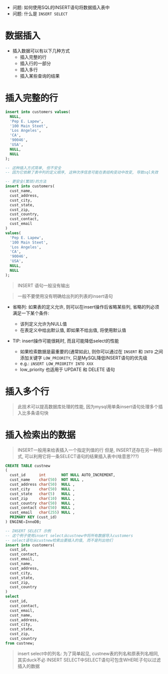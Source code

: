 + 问题: 如何使用SQL的INSERT语句将数据插入表中
+ 问题: 什么是 `INSERT SELECT`

# 数据插入

+ 插入数据可以有以下几种方式
    + 插入完整的行
    + 插入行的一部分
    + 插入多行
    + 插入某些查询的结果

# 插入完整的行

```sql
insert into customers values(
  NULL,
  'Pep E. Lapew',
  '100 Main Steet',
  'Los Angeles',
  'CA',
  '90046',
  'USA',
  NULL,
  NULL
);

-- 这种插入方式简单, 但不安全
-- 因为它依赖了表中列的定义顺序, 这种次序信息可能在表结构变动中改变, 导致sql失效

-- 更安全(繁琐)的方法
insert into customers(
  cust_name,
  cust_address,
  cust_city,
  cust_state,
  cust_zip,
  cust_country,
  cust_contact,
  cust_email
)
values(
  'Pep E. Lapew',
  '100 Main Steet',
  'Los Angeles',
  'CA',
  '90046',
  'USA',
  NULL,
  NULL
);
```

> INSERT 语句一般没有输出

> 一般不要使用没有明确给出列的列表的insert语句

+ 省略列: 如果表的定义允许, 则可以在insert操作后省略某些列, 省略的列必须满足一下某个条件:
    + 该列定义允许为NULL值
    + 在表定义中给出默认值, 即如果不给出值, 将使用默认值

+ TIP: insert操作可能很耗时, 而且可能降低select的性能
    + 如果检索数据是最重要的(通常如此), 则你可以通过在 `INSERT` 和 `INTO` 之间添加关键字 `LOW_PRIORITY`, 只是MySQL降低INSERT语句的优先级
    + e.g.: `iNSERT LOW_PRIORITY INTO XXX`
    + low_priority 也适用于 UPDATE 和 DELETE 语句

# 插入多个行

> 此技术可以提高数据库处理的性能, 因为mysql用单条insert语句处理多个插入比多条语句快

# 插入检索出的数据

> INSERT一般用来给表插入一个指定列值的行
> 但是, INSERT还存在另一种形式, 可以利用它将一条SELECT语句的结果插入表中(啥意思???)

```sql
CREATE TABLE custnew
(
  cust_id      int       NOT NULL AUTO_INCREMENT,
  cust_name    char(50)  NOT NULL ,
  cust_address char(50)  NULL ,
  cust_city    char(50)  NULL ,
  cust_state   char(5)   NULL ,
  cust_zip     char(10)  NULL ,
  cust_country char(50)  NULL ,
  cust_contact char(50)  NULL ,
  cust_email   char(255) NULL ,
  PRIMARY KEY (cust_id)
) ENGINE=InnoDB;

-- INSERT SELECT 示例
-- 这个例子使用insert select从custnew中将所有数据导入customers
-- select语句从custnew检索出要插入的值, 而不是列出他们
insert into customers(
  cust_id,
  cust_contact,
  cust_email,
  cust_name,
  cust_address,
  cust_city,
  cust_state,
  cust_zip,
  cust_country
)
select
  cust_id,
  cust_contact,
  cust_email,
  cust_name,
  cust_address,
  cust_city,
  cust_state,
  cust_zip,
  cust_country
from custnew;
```

> insert select中的列名: 为了简单起见, custnew表的列名和原表列名相同, 其实duck不必
> INSERT SELECT中SELECT语句可包含WHERE子句以过滤插入的数据







